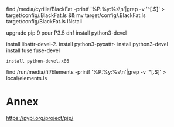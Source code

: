find /media/cyrille/BlackFat -printf '%P:%y:%s\n'|grep -v '^[.$]' > target/config/.BlackFat.ls && mv target/config/.BlackFat.ls target/config/BlackFat.ls
INstall

upgrade pip 9 pour P3.5
dnf install python3-devel

install libattr-devel-2. 
    install python3-pyxattr-
    install python3-devel   
    install fuse fuse-devel 
                            
    install python-devel.x86 


find /run/media/fil/Elements -printf '%P:%y:%s\n'|grep -v '^[.$]' > local/elements.ls

Annex
=====
https://pypi.org/project/pip/
